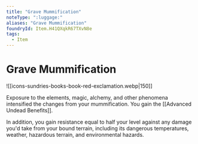 ```yaml
---
title: "Grave Mummification"
noteType: ":luggage:"
aliases: "Grave Mummification"
foundryId: Item.H41QXqkR67TXvN8e
tags:
  - Item
---
```


# Grave Mummification
![[icons-sundries-books-book-red-exclamation.webp|150]]

Exposure to the elements, magic, alchemy, and other phenomena intensified the changes from your mummification. You gain the [[Advanced Undead Benefits]].

In addition, you gain resistance equal to half your level against any damage you'd take from your bound terrain, including its dangerous temperatures, weather, hazardous terrain, and environmental hazards.
